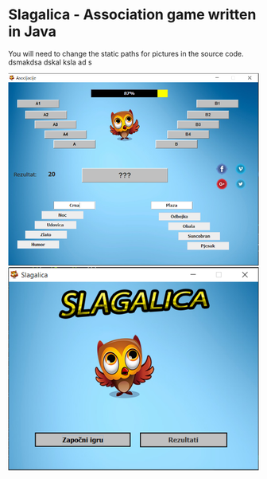 # Slagalica - Association game written in Java

You will need to change the static paths for pictures in the source code.
dsmakdsa dskal ksla ad s


![Image description](https://github.com/eleftheria15/slagalica_game/blob/master/slagalica/game.PNG)
![Image description](https://github.com/eleftheria15/slagalica_game/blob/master/slagalica/start.PNG)
